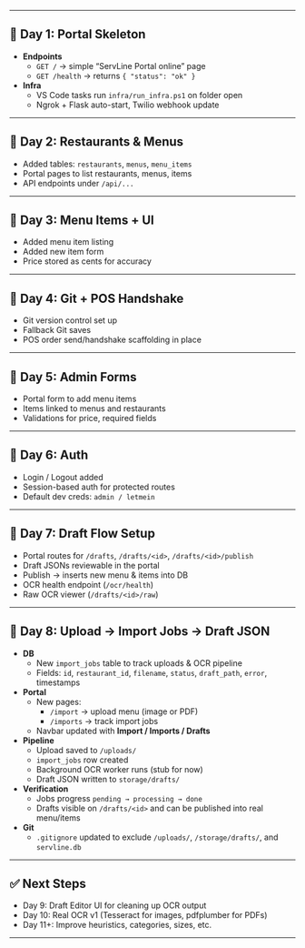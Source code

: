 
---

## 🚀 Day 1: Portal Skeleton

- **Endpoints**
  - `GET /` → simple “ServLine Portal online” page
  - `GET /health` → returns `{ "status": "ok" }`
- **Infra**
  - VS Code tasks run `infra/run_infra.ps1` on folder open
  - Ngrok + Flask auto-start, Twilio webhook update

---

## 🚀 Day 2: Restaurants & Menus

- Added tables: `restaurants`, `menus`, `menu_items`
- Portal pages to list restaurants, menus, items
- API endpoints under `/api/...`

---

## 🚀 Day 3: Menu Items + UI

- Added menu item listing
- Added new item form
- Price stored as cents for accuracy

---

## 🚀 Day 4: Git + POS Handshake

- Git version control set up
- Fallback Git saves
- POS order send/handshake scaffolding in place

---

## 🚀 Day 5: Admin Forms

- Portal form to add menu items
- Items linked to menus and restaurants
- Validations for price, required fields

---

## 🚀 Day 6: Auth

- Login / Logout added
- Session-based auth for protected routes
- Default dev creds: `admin / letmein`

---

## 🚀 Day 7: Draft Flow Setup

- Portal routes for `/drafts`, `/drafts/<id>`, `/drafts/<id>/publish`
- Draft JSONs reviewable in the portal
- Publish → inserts new menu & items into DB
- OCR health endpoint (`/ocr/health`)
- Raw OCR viewer (`/drafts/<id>/raw`)

---

## 🚀 Day 8: Upload → Import Jobs → Draft JSON

- **DB**
  - New `import_jobs` table to track uploads & OCR pipeline
  - Fields: `id`, `restaurant_id`, `filename`, `status`, `draft_path`, `error`, timestamps
- **Portal**
  - New pages:
    - `/import` → upload menu (image or PDF)
    - `/imports` → track import jobs
  - Navbar updated with **Import / Imports / Drafts**
- **Pipeline**
  - Upload saved to `/uploads/`
  - `import_jobs` row created
  - Background OCR worker runs (stub for now)
  - Draft JSON written to `storage/drafts/`
- **Verification**
  - Jobs progress `pending → processing → done`
  - Drafts visible on `/drafts/<id>` and can be published into real menu/items
- **Git**
  - `.gitignore` updated to exclude `/uploads/`, `/storage/drafts/`, and `servline.db`

---

## ✅ Next Steps

- Day 9: Draft Editor UI for cleaning up OCR output  
- Day 10: Real OCR v1 (Tesseract for images, pdfplumber for PDFs)  
- Day 11+: Improve heuristics, categories, sizes, etc.

---

